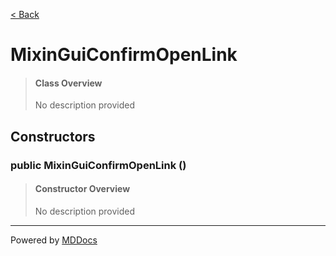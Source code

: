 [< Back](../README.md)
# MixinGuiConfirmOpenLink #
>#### Class Overview ####
>No description provided
## Constructors ##
### public MixinGuiConfirmOpenLink () ###
>#### Constructor Overview ####
>No description provided
>

---
Powered by [MDDocs](https://github.com/VRCube/MDDocs)